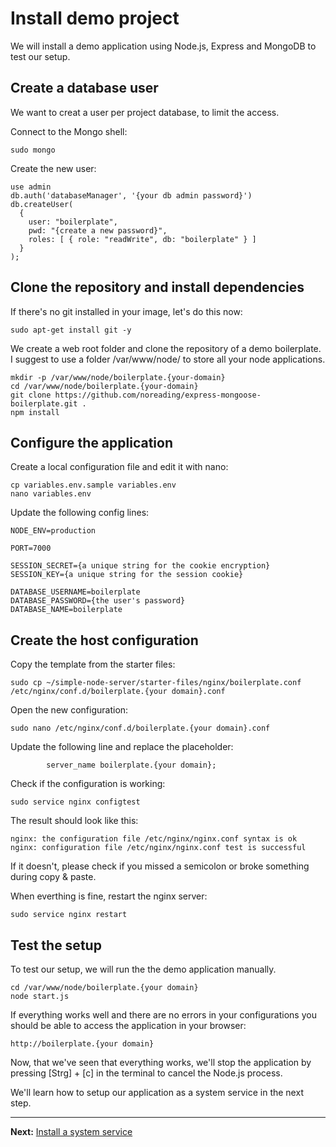 # Install demo project

We will install a demo application using Node.js, Express and MongoDB to test our setup.

## Create a database user

We want to creat a user per project database, to limit the access.

Connect to the Mongo shell:  
```
sudo mongo
```

Create the new user:  
```
use admin
db.auth('databaseManager', '{your db admin password}')
db.createUser(
  {
    user: "boilerplate",
    pwd: "{create a new password}",
    roles: [ { role: "readWrite", db: "boilerplate" } ]
  }
);
```

## Clone the repository and install dependencies

If there's no git installed in your image, let's do this now:  
```
sudo apt-get install git -y
```

We create a web root folder and clone the repository of a demo boilerplate.  
I suggest to use a folder /var/www/node/ to store all your node applications.

```
mkdir -p /var/www/node/boilerplate.{your-domain}
cd /var/www/node/boilerplate.{your-domain}
git clone https://github.com/noreading/express-mongoose-boilerplate.git .
npm install
```

## Configure the application

Create a local configuration file and edit it with nano:  
```
cp variables.env.sample variables.env
nano variables.env
```

Update the following config lines:  
```
NODE_ENV=production

PORT=7000

SESSION_SECRET={a unique string for the cookie encryption}
SESSION_KEY={a unique string for the session cookie}

DATABASE_USERNAME=boilerplate
DATABASE_PASSWORD={the user's password}
DATABASE_NAME=boilerplate
```

## Create the host configuration

Copy the template from the starter files:  
```
sudo cp ~/simple-node-server/starter-files/nginx/boilerplate.conf /etc/nginx/conf.d/boilerplate.{your domain}.conf
```

Open the new configuration:  
```
sudo nano /etc/nginx/conf.d/boilerplate.{your domain}.conf
```

Update the following line and replace the placeholder:  
```
        server_name boilerplate.{your domain};
```

Check if the configuration is working:  
```
sudo service nginx configtest
```

The result should look like this:  
```
nginx: the configuration file /etc/nginx/nginx.conf syntax is ok
nginx: configuration file /etc/nginx/nginx.conf test is successful
```

If it doesn't, please check if you missed a semicolon or broke something during copy &amp; paste.

When everthing is fine, restart the nginx server:  
```
sudo service nginx restart
```

## Test the setup

To test our setup, we will run the the demo application manually.

```
cd /var/www/node/boilerplate.{your domain}
node start.js
```

If everything works well and there are no errors in your configurations you should be able to access the application in your browser:

```
http://boilerplate.{your domain}
```

Now, that we've seen that everything works, we'll stop the application by pressing [Strg] + [c] in the terminal to cancel the Node.js process.

We'll learn how to setup our application as a system service in the next step.


---
__Next:__ [Install a system service](./install-system-service.md)
